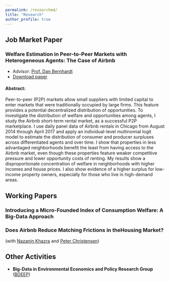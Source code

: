```yaml
--- 
permalink: /researchmd/
title: "Research"
author_profile: true 
---
```


##  Job Market Paper

### Welfare Estimation in Peer-to-Peer Markets with Heterogeneous Agents: The Case of Airbnb
* Advisor: [Prof. Dan Bernhardt](https://economics.illinois.edu/profile/danber)
* [Download paper](https://farhoodi.github.io/files/Airbnb_Welfare_Estimation.pdf)

#### Abstract:

Peer-to-peer (P2P) markets allow small suppliers with limited capital to enter markets that were traditionally occupied by large firms. This feature provides a potential decentralized distribution of opportunities. To investigate the distribution of welfare and opportunities among agents, I study the Airbnb short-term rental market, as a successful P2P marketplace. I use daily panel data of Airbnb rentals in Chicago from August 2014 through April 2017 and apply an individual-level multinomial logit model to estimate the distribution of consumer and producer surpluses across differentiated agents and over time. I show that properties in less advantaged neighborhoods benefit the least from having access to the Airbnb market, even though these properties feature weaker competitive pressure and lower opportunity costs of renting. My results show a disproportionate concentration of welfare in neighborhoods with higher incomes and house prices. I also show evidence of a higher surplus for low-income property owners, especially for those who live in high-demand areas.

## Working Papers
### Introducing a Micro-Founded Index of Consumption Welfare: A Big-Data Approach
### Does Airbnb Reduce Matching Frictions in theHousing Market?
(with [Nazanin Khazra](https://www.nazaninkhazra.com) and [Peter Christensen](https://www.uiuc-bdeep.org/christensenteaching))


## Other Activities
* **Big-Data in Environmental Economics and Policy Research Group** ([BDEEP](https://www.uiuc-bdeep.org))

